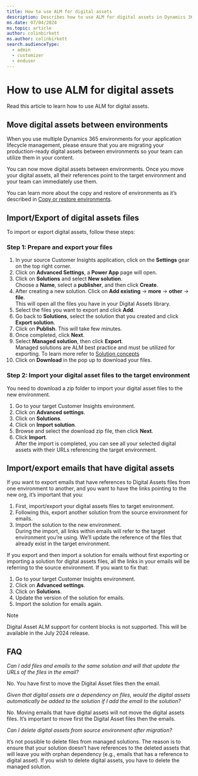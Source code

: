 ```yaml
---
title: How to use ALM for digital assets
description: Describes how to use ALM for digital assets in Dynamics 365 Customer Insights - Journeys.
ms.date: 07/04/2024
ms.topic: article
author: colinbirkett
ms.author: colinbirkett
search.audienceType: 
  - admin
  - customizer
  - enduser
---
```


# How to use ALM for digital assets

Read this article to learn how to use ALM for digital assets.

## Move digital assets between environments

When you use multiple Dynamics 365 environments for your application lifecycle management, please ensure that you are migrating your production-ready digital assets between environments so your team can utilize them in your content.

You can now move digital assets between environments. Once you move your digital assets, all their references point to the target environment and your team can immediately use them.

You can learn more about the copy and restore of environments as it’s described in [Copy or restore environments](https://learn.microsoft.com/en-us/dynamics365/customer-insights/journeys/copy-or-restore#copy-a-customer-insights---journeys-environment-to-another-environment).

## Import/Export of digital assets files

To import or export digital assets, follow these steps:

### Step 1: Prepare and export your files

1. In your source Customer Insights application, click on the **Settings** gear on the top right corner.
1. Click on **Advanced Settings**, a **Power App** page will open.
1. Click on **Solutions** and select **New solution**.  
Choose a **Name**, select a **publisher**, and then click **Create**.
1. After creating a new solution. Click on **Add existing** -> **more** -> **other** -> **file**.  
This will open all the files you have in your Digital Assets library.
1. Select the files you want to export and click **Add**.
1. Go back to **Solutions**, select the solution that you created and click **Export solution**.
1. Click on **Publish**. This will take few minutes.
1. Once completed, click **Next**.
1. Select **Managed solution**, then click **Export**.  
Managed solutions are ALM best practice and must be utilized for exporting. To learn more refer to [Solution concepts](https://learn.microsoft.com/en-us/power-platform/alm/solution-concepts-alm#managed-and-unmanaged-solutions)
1. Click on **Download** in the pop up to download your files.

### Step 2: Import your digital asset files to the target environment

You need to download a zip folder to import your digital asset files to the new environment.

1. Go to your target Customer Insights environment.
1. Click on **Advanced settings**.
1. Click on **Solutions**.
1. Click on **Import solution**.
1. Browse and select the download zip file, then click **Next**.
1. Click **Import**.  
After the import is completed, you can see all your selected digital assets with their URLs referencing the target environment.

## Import/export emails that have digital assets

If you want to export emails that have references to Digital Assets files from one environment to another, and you want to have the links pointing to the new org, it’s important that you:

1. First, import/export your digital assets files to target environment.
1. Following this, export another solution from the source environment for emails.
1. Import the solution to the new environment.  
During the import, all links within emails will refer to the target environment you’re using. We’ll update the reference of the files that already exist in the target environment.

If you export and then import a solution for emails without first exporting or importing a solution for digital assets files, all the links in your emails will be referring to the source environment. If you want to fix that:

1. Go to your target Customer Insights environment.
1. Click on **Advanced settings**.
1. Click on **Solutions**.
1. Update the version of the solution for emails.
1. Import the solution for emails again.

> [!NOTE]
> Digital Asset ALM support for content blocks is not supported. This will be available in the July 2024 release.

## FAQ

*Can I add files and emails to the same solution and will that update the URLs of the files in the email?*

No. You have first to move the Digital Asset files then the email.

*Given that digital assets are a dependency on files, would the digital assets automatically be added to the solution if I add the email to the solution?*

No. Moving emails that have digital assets will not move the digital assets files. It’s important to move first the Digital Asset files then the emails.

*Can I delete digital assets from source environment after migration?*

It’s not possible to delete files from managed solutions. The reason is to ensure that your solution doesn’t have references to the deleted assets that will leave you with orphan dependency (e.g., emails that has a reference to digital asset). If you wish to delete digital assets, you have to delete the managed solution.

